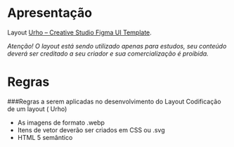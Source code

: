 # Apresentação
Layout [Urho – Creative Studio Figma UI Template](https://www.behance.net/gallery/148179385/Urho-Creative-Studio-Figma-UI-Template).

_Atenção! O layout está sendo utilizado apenas para estudos, seu conteúdo deverá ser creditado a seu criador e sua comercialização é proibida._

# Regras
###Regras a serem aplicadas no desenvolvimento do Layout
Codificação de um layout ( Urho)
* As imagens de formato .webp
* Itens de vetor deverão ser criados em CSS ou .svg
* HTML 5 semântico
